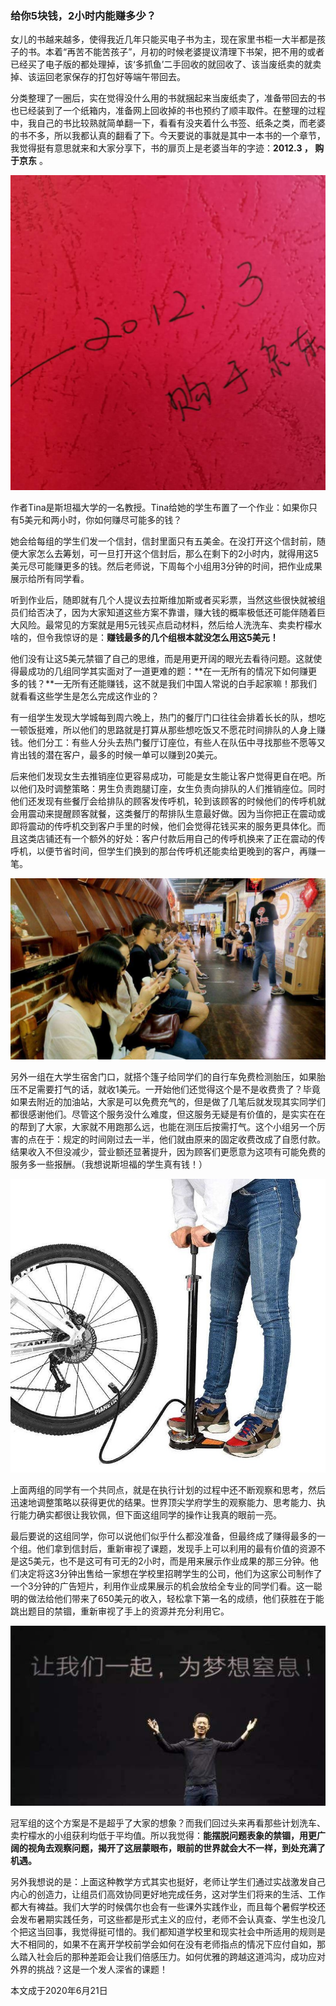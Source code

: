 ### 给你5块钱，2小时内能赚多少？

女儿的书越来越多，使得我近几年只能买电子书为主，现在家里书柜一大半都是孩子的书。本着“再苦不能苦孩子”，月初的时候老婆提议清理下书架，把不用的或者已经买了电子版的都处理掉，该‘多抓鱼’二手回收的就回收了、该当废纸卖的就卖掉、该运回老家保存的打包好等端午带回去。

分类整理了一圈后，实在觉得没什么用的书就捆起来当废纸卖了，准备带回去的书也已经装到了一个纸箱内，准备网上回收掉的书也预约了顺丰取件。在整理的过程中，我自己的书比较熟就简单翻一下，看看有没夹着什么书签、纸条之类，而老婆的书不多，所以我都认真的翻看了下。今天要说的事就是其中一本书的一个章节，我觉得挺有意思就来和大家分享下，书的扉页上是老婆当年的字迹：**2012.3 ， 购于京东** 。

![扉页](../img/qyzj-004-1.jpg)

作者Tina是斯坦福大学的一名教授。Tina给她的学生布置了一个作业：如果你只有5美元和两小时，你如何赚尽可能多的钱？

她会给每组的学生们发一个信封，信封里面只有五美金。在没打开这个信封前，随便大家怎么去筹划，可一旦打开这个信封后，那么在剩下的2小时内，就得用这5美元尽可能赚更多的钱。然后老师说，下周每个小组用3分钟的时间，把作业成果展示给所有同学看。

听到作业后，随即就有几个人提议去拉斯维加斯或者买彩票，当然这些很快就被组员们给否决了，因为大家知道这些方案不靠谱，赚大钱的概率极低还可能伴随着巨大风险。最常见的方案就是用5元钱买点启动材料，然后给人洗洗车、卖卖柠檬水啥的，但令我惊讶的是：**赚钱最多的几个组根本就没怎么用这5美元！**

他们没有让这5美元禁锢了自己的思维，而是用更开阔的眼光去看待问题。这就使得最成功的几组同学其实面对了一道更难的题：**在一无所有的情况下如何赚更多的钱？**一无所有还能赚钱，这不就是我们中国人常说的白手起家嘛！那我们就看看这些学生是怎么完成这作业的？

有一组学生发现大学城每到周六晚上，热门的餐厅门口往往会排着长长的队，想吃一顿饭挺难，所以他们的思路就是打算从那些想吃饭又不愿花时间排队的人身上赚钱。他们分工：有些人分头去热门餐厅订座位，有些人在队伍中寻找那些不愿等又肯出钱的潜在客户，最多的时候一单可以赚到20美元。

后来他们发现女生去推销座位更容易成功，可能是女生能让客户觉得更自在吧。所以他们及时调整策略：男生负责跑腿订座，女生负责向排队的人们推销座位。同时他们还发现有些餐厅会给排队的顾客发传呼机，轮到该顾客的时候他们的传呼机就会用震动来提醒顾客就餐，这类餐厅的帮排队生意最好做。因为当你把正在震动或即将震动的传呼机交到客户手里的时候，他们会觉得花钱买来的服务更具体化。而且这类店铺还有一个额外的好处：客户付款后用自己的传呼机换来了正在震动的传呼机，以便节省时间，但学生们换到的那台传呼机还能卖给更晚到的客户，再赚一笔。

![排队](../img/qyzj-004-2.jpg)

另外一组在大学生宿舍门口，就搭个篷子给同学们的自行车免费检测胎压，如果胎压不足需要打气的话，就收1美元。一开始他们还觉得这个是不是收费贵了？毕竟如果去附近的加油站，大家是可以免费充气的，但是做了几笔后就发现其实同学们都很感谢他们。尽管这个服务没什么难度，但这服务无疑是有价值的，是实实在在的帮到了大家，大家就不用跑那么远，也能在测压后按需打气。这个小组另一个厉害的点在于：规定的时间刚过去一半，他们就由原来的固定收费改成了自愿付款。结果收入不但没减少，营业额还显著提升，因为顾客们更愿意为这项有可能免费的服务多一些报酬。（我想说斯坦福的学生真有钱！）

![打气](../img/qyzj-004-3.jpg)

上面两组的同学有一个共同点，就是在执行计划的过程中还不断观察和思考，然后迅速地调整策略以获得更优的结果。世界顶尖学府学生的观察能力、思考能力、执行能力确实都很让我钦佩，但下面这组同学的操作让我真的眼前一亮。

最后要说的这组同学，你可以说他们似乎什么都没准备，但最终成了赚得最多的一个组。他们拿到信封后，重新审视了课题，发现手上可以利用的最有价值的资源不是这5美元，也不是这可有可无的2小时，而是用来展示作业成果的那三分钟。他们决定将这3分钟出售给一家想在学校里招聘学生的公司，他们为这家公司制作了一个3分钟的广告短片，利用作业成果展示的机会放给全专业的同学们看。这一聪明的做法给他们带来了650美元的收入，轻松拿下第一名的成绩，他们获胜在于能跳出题目的禁锢，重新审视了手上的资源并充分利用它。

![PPT](../img/qyzj-004-4.jpg)

冠军组的这个方案是不是超乎了大家的想象？而我们回过头来再看那些计划洗车、卖柠檬水的小组获利均低于平均值。所以我觉得：**能摆脱问题表象的禁锢，用更广阔的视角去观察问题，揭开了这层蒙眼布，眼前的世界就会大不一样，到处充满了机遇。**

另外我想说的是：上面这种教学方式其实也挺好，老师让学生们通过实战激发自己内心的创造力，让组员们高效协同更好地完成任务，这对学生们将来的生活、工作都大有裨益。我们大学的时候偶尔也会有一些课外实践作业，而且每个暑假学校还会发布暑期实践任务，可这些都是形式主义的应付，老师不会认真查、学生也没几个把这当回事，我觉得挺可惜的。我们都知道学校里和现实社会中所适用的规则是大不相同的，如果不在离开学校前学会如何在没有老师指点的情况下应付自如，那么踏入社会后的那种差距会让我们倍感压力。如何优雅的跨越这道鸿沟，成功应对外界的挑战？这是一个发人深省的课题！

本文成于2020年6月21日
